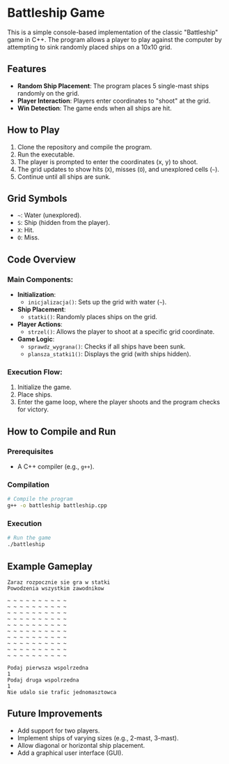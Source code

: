# Battleship Game

This is a simple console-based implementation of the classic "Battleship" game in C++. The program allows a player to play against the computer by attempting to sink randomly placed ships on a 10x10 grid.

## Features
- **Random Ship Placement**: The program places 5 single-mast ships randomly on the grid.
- **Player Interaction**: Players enter coordinates to "shoot" at the grid.
- **Win Detection**: The game ends when all ships are hit.

## How to Play
1. Clone the repository and compile the program.
2. Run the executable.
3. The player is prompted to enter the coordinates (x, y) to shoot.
4. The grid updates to show hits (`X`), misses (`O`), and unexplored cells (`~`).
5. Continue until all ships are sunk.

## Grid Symbols
- `~`: Water (unexplored).
- `S`: Ship (hidden from the player).
- `X`: Hit.
- `O`: Miss.

## Code Overview
### Main Components:
- **Initialization**:
  - `inicjalizacja()`: Sets up the grid with water (`~`).
- **Ship Placement**:
  - `statki()`: Randomly places ships on the grid.
- **Player Actions**:
  - `strzel()`: Allows the player to shoot at a specific grid coordinate.
- **Game Logic**:
  - `sprawdz_wygrana()`: Checks if all ships have been sunk.
  - `plansza_statki1()`: Displays the grid (with ships hidden).

### Execution Flow:
1. Initialize the game.
2. Place ships.
3. Enter the game loop, where the player shoots and the program checks for victory.

## How to Compile and Run
### Prerequisites
- A C++ compiler (e.g., `g++`).

### Compilation
```bash
# Compile the program
g++ -o battleship battleship.cpp
```

### Execution
```bash
# Run the game
./battleship
```

## Example Gameplay
```
Zaraz rozpocznie sie gra w statki
Powodzenia wszystkim zawodnikow

~ ~ ~ ~ ~ ~ ~ ~ ~ ~
~ ~ ~ ~ ~ ~ ~ ~ ~ ~
~ ~ ~ ~ ~ ~ ~ ~ ~ ~
~ ~ ~ ~ ~ ~ ~ ~ ~ ~
~ ~ ~ ~ ~ ~ ~ ~ ~ ~
~ ~ ~ ~ ~ ~ ~ ~ ~ ~
~ ~ ~ ~ ~ ~ ~ ~ ~ ~
~ ~ ~ ~ ~ ~ ~ ~ ~ ~
~ ~ ~ ~ ~ ~ ~ ~ ~ ~
~ ~ ~ ~ ~ ~ ~ ~ ~ ~

Podaj pierwsza wspolrzedna
1
Podaj druga wspolrzedna
1
Nie udalo sie trafic jednomasztowca
```

## Future Improvements
- Add support for two players.
- Implement ships of varying sizes (e.g., 2-mast, 3-mast).
- Allow diagonal or horizontal ship placement.
- Add a graphical user interface (GUI).
